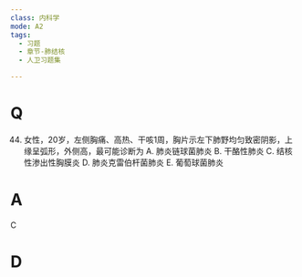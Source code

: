 ```yaml
---
class: 内科学
mode: A2
tags:
  - 习题
  - 章节-肺结核
  - 人卫习题集

---
```


# Q
44. 女性，20岁，左侧胸痛、高热、干咳1周，胸片示左下肺野均匀致密阴影，上缘呈弧形，外侧高，最可能诊断为
A. 肺炎链球菌肺炎
B. 干酪性肺炎
C. 结核性渗出性胸膜炎
D. 肺炎克雷伯杆菌肺炎
E. 葡萄球菌肺炎
# A
C
# D
